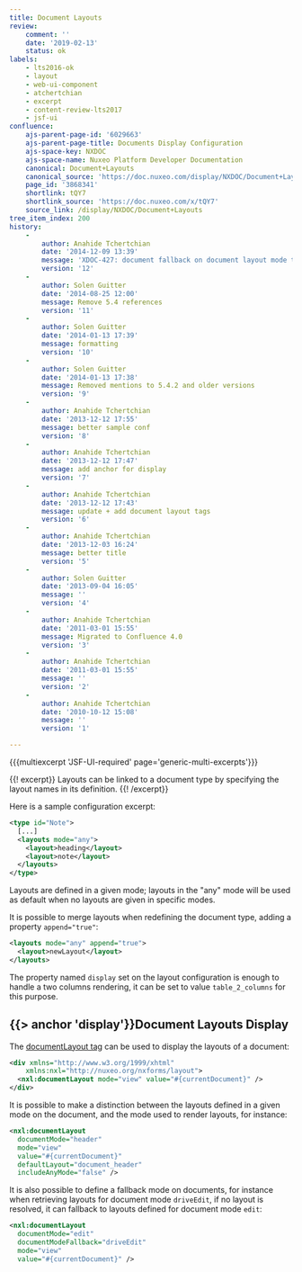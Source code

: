 ```yaml
---
title: Document Layouts
review:
    comment: ''
    date: '2019-02-13'
    status: ok
labels:
    - lts2016-ok
    - layout
    - web-ui-component
    - atchertchian
    - excerpt
    - content-review-lts2017
    - jsf-ui
confluence:
    ajs-parent-page-id: '6029663'
    ajs-parent-page-title: Documents Display Configuration
    ajs-space-key: NXDOC
    ajs-space-name: Nuxeo Platform Developer Documentation
    canonical: Document+Layouts
    canonical_source: 'https://doc.nuxeo.com/display/NXDOC/Document+Layouts'
    page_id: '3868341'
    shortlink: tQY7
    shortlink_source: 'https://doc.nuxeo.com/x/tQY7'
    source_link: /display/NXDOC/Document+Layouts
tree_item_index: 200
history:
    -
        author: Anahide Tchertchian
        date: '2014-12-09 13:39'
        message: 'XDOC-427: document fallback on document layout mode ta'
        version: '12'
    -
        author: Solen Guitter
        date: '2014-08-25 12:00'
        message: Remove 5.4 references
        version: '11'
    -
        author: Solen Guitter
        date: '2014-01-13 17:39'
        message: formatting
        version: '10'
    -
        author: Solen Guitter
        date: '2014-01-13 17:38'
        message: Removed mentions to 5.4.2 and older versions
        version: '9'
    -
        author: Anahide Tchertchian
        date: '2013-12-12 17:55'
        message: better sample conf
        version: '8'
    -
        author: Anahide Tchertchian
        date: '2013-12-12 17:47'
        message: add anchor for display
        version: '7'
    -
        author: Anahide Tchertchian
        date: '2013-12-12 17:43'
        message: update + add document layout tags
        version: '6'
    -
        author: Anahide Tchertchian
        date: '2013-12-03 16:24'
        message: better title
        version: '5'
    -
        author: Solen Guitter
        date: '2013-09-04 16:05'
        message: ''
        version: '4'
    -
        author: Anahide Tchertchian
        date: '2011-03-01 15:55'
        message: Migrated to Confluence 4.0
        version: '3'
    -
        author: Anahide Tchertchian
        date: '2011-03-01 15:55'
        message: ''
        version: '2'
    -
        author: Anahide Tchertchian
        date: '2010-10-12 15:08'
        message: ''
        version: '1'

---
```

{{{multiexcerpt 'JSF-UI-required' page='generic-multi-excerpts'}}}

{{! excerpt}}
Layouts can be linked to a document type by specifying the layout names in its definition.
{{! /excerpt}}

Here is a sample configuration excerpt:

```xml
<type id="Note">
  [...]
  <layouts mode="any">
    <layout>heading</layout>
    <layout>note</layout>
  </layouts>
</type>

```

Layouts are defined in a given mode; layouts in the "any" mode will be used as default when no layouts are given in specific modes.

It is possible to merge layouts when redefining the document type, adding a property `append="true"`:

```xml
<layouts mode="any" append="true">
  <layout>newLayout</layout>
</layouts>

```

The property named&nbsp;`display` set on the layout configuration is enough to handle a two columns rendering, it can be set to value `table_2_columns` for this purpose.

## {{> anchor 'display'}}Document Layouts Display

The [documentLayout tag](http://community.nuxeo.com/api/nuxeo/latest/tlddoc/nxl/documentLayout.html) can be used to display the layouts of a document:

```xml
<div xmlns="http://www.w3.org/1999/xhtml"
    xmlns:nxl="http://nuxeo.org/nxforms/layout">
  <nxl:documentLayout mode="view" value="#{currentDocument}" />
</div>

```

It is possible to make a distinction between the layouts defined in a given mode on the document, and the mode used to render layouts, for instance:

```xml
<nxl:documentLayout
  documentMode="header"
  mode="view"
  value="#{currentDocument}"
  defaultLayout="document_header"
  includeAnyMode="false" />

```

It is also possible to define a fallback mode on documents, for instance when retrieving layouts for document mode `driveEdit`, if no layout is resolved, it can fallback to layouts defined for document mode `edit`:

```xml
<nxl:documentLayout
  documentMode="edit"
  documentModeFallback="driveEdit"
  mode="view"
  value="#{currentDocument}" />
```
